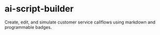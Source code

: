 # ai-script-builder
Create, edit, and simulate customer service callflows using markdown and programmable badges.
